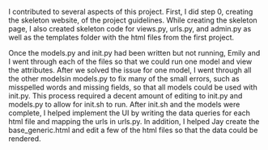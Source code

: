 I contributed to several aspects of this project. First, I did step 0, creating the skeleton website, of the project guidelines. While creating the skeleton page, I also created skeleton code for views.py, urls.py, and admin.py as well as the templates folder with the html files from the first project.

Once the models.py and init.py had been written but not running, Emily and I went through each of the files so that we could run one model and view the attributes. After we solved the issue for one model, I went through all the other modelsin models.py to fix many of the small errors, such as misspelled words and missing fields, so that all models could be used with init.py. This process required a decent amount of editing to init.py and models.py to allow for init.sh to run. 
After init.sh and the models were complete, I helped implement the UI by writing the data queries for each html file and mapping the urls in urls.py. In addition, I helped Jay create the base_generic.html and edit a few of the html files so that the data could be rendered.    

